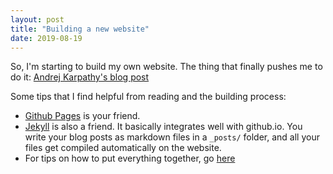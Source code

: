 ```yaml
---
layout: post
title: "Building a new website"
date: 2019-08-19
---
```


So, I'm starting to build my own website. The thing that finally pushes me to do it: [Andrej Karpathy's blog post](http://karpathy.github.io/2014/07/01/switching-to-jekyll/)

Some tips that I find helpful from reading and the building process:
* [Github Pages](https://pages.github.com/) is your friend. 
* [Jekyll](https://jekyllrb.com/) is also a friend. It basically integrates well with github.io. You write your blog posts as markdown files in a `_posts/` folder, and all your files get compiled automatically on the website.
* For tips on how to put everything together, go [here](http://jmcglone.com/guides/github-pages/)

